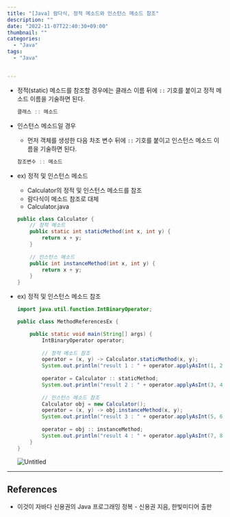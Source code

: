 ```yaml
---
title: "[Java] 람다식, 정적 메소드와 인스턴스 메소드 참조"
description: ""
date: "2022-11-07T22:40:30+09:00"
thumbnail: ""
categories:
  - "Java"
tags:
  - "Java"


---
```

<!--more-->

- 정적(static) 메소드를 참조할 경우에는 클래스 이름 뒤에 `::` 기호를 붙이고 정적 메소드 이름을 기술하면 된다.
    
    ```java
    클래스 :: 메소드
    ```
    
- 인스턴스 메소드일 경우
    - 먼저 객체를 생성한 다음 차조 변수 뒤에 `::` 기호를 붙이고 인스턴스 메소드 이름을 기술하면 된다.
    
    ```java
    참조변수 :: 메소드
    ```
    
- ex) 정적 및 인스턴스 메소드
    - Calculator의 정적 및 인스턴스 메소드를 참조
    - 람다식이 메소드 참조로 대체
    - Calculator.java
    
    ```java
    public class Calculator {
    	// 정적 메소드
    	public static int staticMethod(int x, int y) {
    		return x + y;
    	}
    	
    	// 인스턴스 메소드
    	public int instanceMethod(int x, int y) {
    		return x + y;
    	}
    }
    ```
    
- ex) 정적 및 인스턴스 메소드 참조
    
    ```java
    import java.util.function.IntBinaryOperator;
    
    public class MethodReferencesEx {
    
    	public static void main(String[] args) {
    		IntBinaryOperator operator;
    		
    		// 정적 메소드 참조
    		operator = (x, y) -> Calculator.staticMethod(x, y);
    		System.out.println("result 1 : " + operator.applyAsInt(1, 2));
    		
    		operator = Calculator :: staticMethod;
    		System.out.println("result 2 : " + operator.applyAsInt(3, 4));
    		
    		// 인스턴스 메소드 참조
    		Calculator obj = new Calculator();
    		operator = (x, y) -> obj.instanceMethod(x, y);
    		System.out.println("result 3 : " + operator.applyAsInt(5, 6));
    		
    		operator = obj :: instanceMethod;
    		System.out.println("result 4 : " + operator.applyAsInt(7, 8));
    	}
    }
    ```
    
    ![Untitled](/images/lang_java/lambda/정적_메소드와_인스턴스_메소드_참조/Untitled.png)
    

---

## References

- 이것이 자바다 신용권의 Java 프로그래밍 정복 - 신용권 지음, 한빛미디어 출판